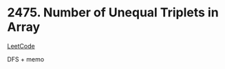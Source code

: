 # 2475. Number of Unequal Triplets in Array
[LeetCode](https://leetcode.com/problems/number-of-unequal-triplets-in-array/description/)

DFS + memo